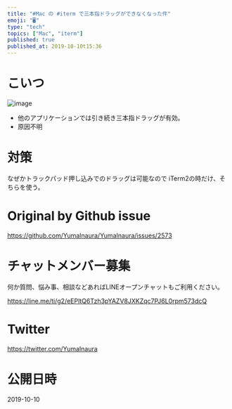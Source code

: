 ```yaml
---
title: "#Mac の #iterm で三本指ドラッグができなくなった件"
emoji: "🖥"
type: "tech"
topics: ["Mac", "iterm"]
published: true
published_at: 2019-10-10t15:36
---
```


# こいつ

![image](https://user-images.githubusercontent.com/13635059/66538833-033a0580-eb61-11e9-973b-2319efca93b4.png)

- 他のアプリケーションでは引き続き三本指ドラッグが有効。
- 原因不明

# 対策

なぜかトラックパッド押し込みでのドラッグは可能なので iTerm2の時だけ、そちらを使う。



# Original by Github issue

https://github.com/YumaInaura/YumaInaura/issues/2573








<!-- Update From Qiita API -->

# チャットメンバー募集


何か質問、悩み事、相談などあればLINEオープンチャットもご利用ください。

https://line.me/ti/g2/eEPltQ6Tzh3pYAZV8JXKZqc7PJ6L0rpm573dcQ





# Twitter


https://twitter.com/YumaInaura


<!-- Update From Qiita API -->



# 公開日時

2019-10-10
